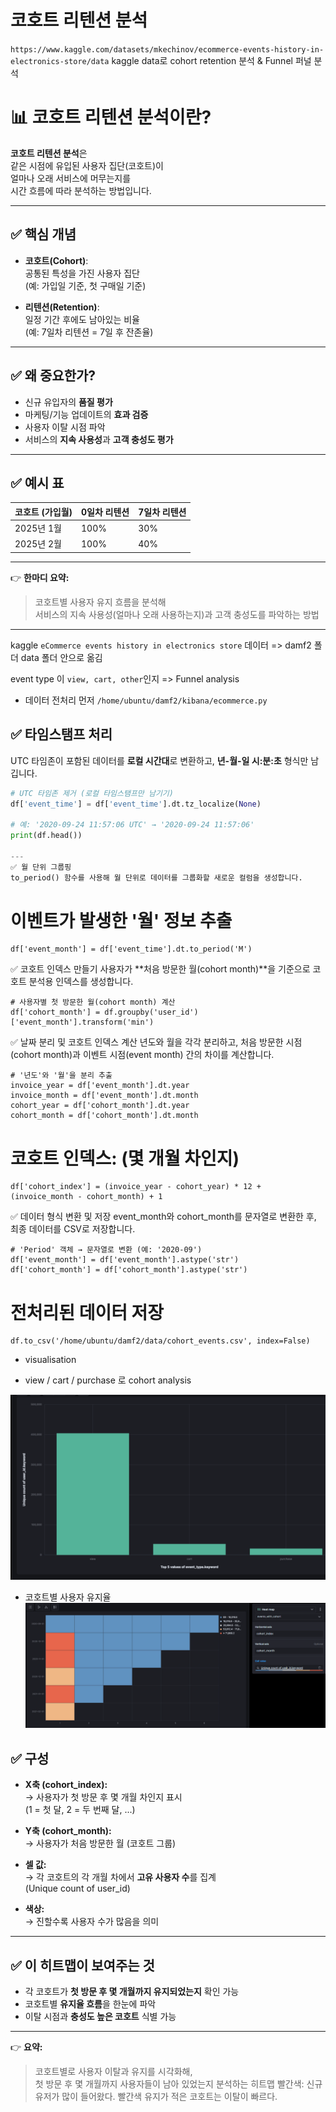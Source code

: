 # 코호트 리텐션 분석
`https://www.kaggle.com/datasets/mkechinov/ecommerce-events-history-in-electronics-store/data` kaggle data로 cohort retention 분석
& Funnel 퍼널 분석

# 📊 코호트 리텐션 분석이란?

**코호트 리텐션 분석**은  
같은 시점에 유입된 사용자 집단(코호트)이  
얼마나 오래 서비스에 머무는지를  
시간 흐름에 따라 분석하는 방법입니다.

---

## ✅ 핵심 개념

- **코호트(Cohort)**:  
  공통된 특성을 가진 사용자 집단  
  (예: 가입일 기준, 첫 구매일 기준)

- **리텐션(Retention)**:  
  일정 기간 후에도 남아있는 비율  
  (예: 7일차 리텐션 = 7일 후 잔존율)

---

## ✅ 왜 중요한가?

- 신규 유입자의 **품질 평가**
- 마케팅/기능 업데이트의 **효과 검증**
- 사용자 이탈 시점 파악
- 서비스의 **지속 사용성**과 **고객 충성도 평가**

---

## ✅ 예시 표

| 코호트 (가입월) | 0일차 리텐션 | 7일차 리텐션 |
|----------------|--------------|--------------|
| 2025년 1월     | 100%         | 30%          |
| 2025년 2월     | 100%         | 40%          |

---

👉 **한마디 요약:**  
> 코호트별 사용자 유지 흐름을 분석해  
> 서비스의 지속 사용성(얼마나 오래 사용하는지)과  고객 충성도를 파악하는 방법

---
kaggle `eCommerce events history in electronics store` 데이터 => damf2 폴더 data 폴더 안으로 옮김

event type 이 `view, cart, other`인지 => Funnel analysis

- 데이터 전처리 먼저 
`/home/ubuntu/damf2/kibana/ecommerce.py`

## ✅ 타임스탬프 처리

UTC 타임존이 포함된 데이터를 **로컬 시간대**로 변환하고, **년-월-일 시:분:초** 형식만 남깁니다.

```python
# UTC 타임존 제거 (로컬 타임스탬프만 남기기)
df['event_time'] = df['event_time'].dt.tz_localize(None)

# 예: '2020-09-24 11:57:06 UTC' → '2020-09-24 11:57:06'
print(df.head())

---
✅ 월 단위 그룹핑
to_period() 함수를 사용해 월 단위로 데이터를 그룹화할 새로운 컬럼을 생성합니다.
```
# 이벤트가 발생한 '월' 정보 추출
```
df['event_month'] = df['event_time'].dt.to_period('M')
```

✅ 코호트 인덱스 만들기
사용자가 **처음 방문한 월(cohort month)**을 기준으로 코호트 분석용 인덱스를 생성합니다.

```
# 사용자별 첫 방문한 월(cohort month) 계산
df['cohort_month'] = df.groupby('user_id')['event_month'].transform('min')
```

✅ 날짜 분리 및 코호트 인덱스 계산
년도와 월을 각각 분리하고, 처음 방문한 시점(cohort month)과 이벤트 시점(event month) 간의 차이를 계산합니다.

```
# '년도'와 '월'을 분리 추출
invoice_year = df['event_month'].dt.year
invoice_month = df['event_month'].dt.month
cohort_year = df['cohort_month'].dt.year
cohort_month = df['cohort_month'].dt.month
```
# 코호트 인덱스: (몇 개월 차인지)
```
df['cohort_index'] = (invoice_year - cohort_year) * 12 + (invoice_month - cohort_month) + 1
```

✅ 데이터 형식 변환 및 저장
event_month와 cohort_month를 문자열로 변환한 후, 최종 데이터를 CSV로 저장합니다.
```
# 'Period' 객체 → 문자열로 변환 (예: '2020-09')
df['event_month'] = df['event_month'].astype('str')
df['cohort_month'] = df['cohort_month'].astype('str')
```
# 전처리된 데이터 저장
```
df.to_csv('/home/ubuntu/damf2/data/cohort_events.csv', index=False)
```

- visualisation

- view / cart / purchase 로 cohort analysis

![alt text](/assets/kibana_vcp_cohort.png)

- 코호트별 사용자 유지율
![alt text](/assets/kibana_cohort_index_M.png)

## ✅ 구성

- **X축 (cohort_index):**  
  → 사용자가 첫 방문 후 몇 개월 차인지 표시  
  (1 = 첫 달, 2 = 두 번째 달, ...)

- **Y축 (cohort_month):**  
  → 사용자가 처음 방문한 월 (코호트 그룹)

- **셀 값:**  
  → 각 코호트의 각 개월 차에서 **고유 사용자 수**를 집계  
  (Unique count of user_id)

- **색상:**  
  → 진할수록 사용자 수가 많음을 의미

---

## ✅ 이 히트맵이 보여주는 것

- 각 코호트가 **첫 방문 후 몇 개월까지 유지되었는지** 확인 가능
- 코호트별 **유지율 흐름**을 한눈에 파악
- 이탈 시점과 **충성도 높은 코호트** 식별 가능

---

👉 **요약:**  
> 코호트별로 사용자 이탈과 유지를 시각화해,  
> 첫 방문 후 몇 개월까지 사용자들이 남아 있었는지 분석하는 히트맵
> 빨간색: 신규 유저가 많이 들어왔다.
> 빨간색 유지가 적은 코호트는 이탈이 빠르다.
